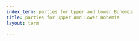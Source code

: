 ```yaml
---
index_term: parties for Upper and Lower Bohemia
title: parties for Upper and Lower Bohemia
layout: term

---
```

